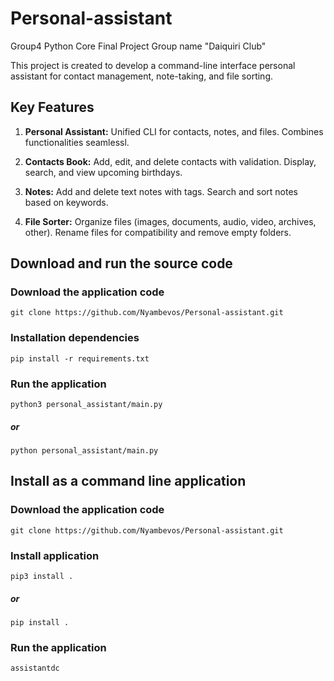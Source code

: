 # Personal-assistant
Group4 Python Core Final Project
Group name "Daiquiri Club"

This project is created to develop a command-line interface personal assistant for contact management, note-taking, and file sorting.

## Key Features

1. **Personal Assistant:**
Unified CLI for contacts, notes, and files.
Combines functionalities seamlessl.

2. **Contacts Book:**
Add, edit, and delete contacts with validation.
Display, search, and view upcoming birthdays.

3. **Notes:**
Add and delete text notes with tags.
Search and sort notes based on keywords.

4. **File Sorter:**
Organize files (images, documents, audio, video, archives, other).
Rename files for compatibility and remove empty folders.

## Download and run the source code

### Download the application code

```git clone https://github.com/Nyambevos/Personal-assistant.git```

### Installation dependencies

```pip install -r requirements.txt```

### Run the application

```python3 personal_assistant/main.py```
##### or
```python personal_assistant/main.py```



## Install as a command line application

### Download the application code

```git clone https://github.com/Nyambevos/Personal-assistant.git```

### Install application

```pip3 install .```
##### or
```pip install .```

### Run the application
```assistantdc```


